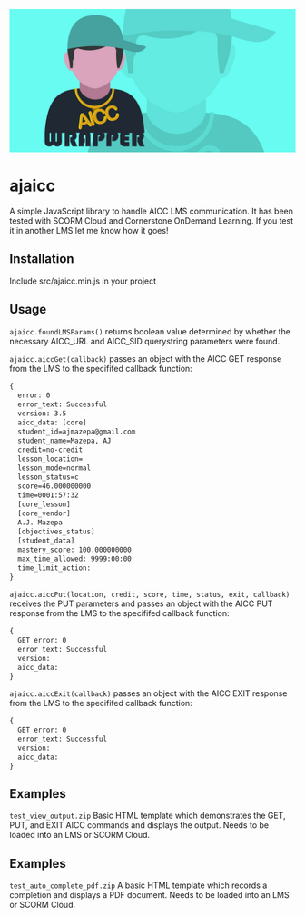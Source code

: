 ![](https://raw.githubusercontent.com/ajmazepa/ajaicc/main/img/ajaicc_banner.jpg)

# ajaicc
A simple JavaScript library to handle AICC LMS communication. It has been tested with SCORM Cloud and Cornerstone OnDemand Learning. If you test it in another LMS let me know how it goes!

## Installation
Include src/ajaicc.min.js in your project

## Usage
`ajaicc.foundLMSParams()` returns boolean value determined by whether the necessary AICC_URL and AICC_SID querystring parameters were found.

`ajaicc.aiccGet(callback)` passes an object with the AICC GET response from the LMS to the specififed callback function:

    {
      error: 0
      error_text: Successful
      version: 3.5
      aicc_data: [core]
      student_id=ajmazepa@gmail.com
      student_name=Mazepa, AJ
      credit=no-credit
      lesson_location=
      lesson_mode=normal
      lesson_status=c
      score=46.000000000
      time=0001:57:32
      [core_lesson]
      [core_vendor]
      A.J. Mazepa
      [objectives_status]
      [student_data]
      mastery_score: 100.000000000
      max_time_allowed: 9999:00:00
      time_limit_action: 
    }

`ajaicc.aiccPut(location, credit, score, time, status, exit, callback)` receives the PUT parameters and passes an object with the AICC PUT response from the LMS to the specififed callback function:

    {
      GET error: 0
      error_text: Successful
      version: 
      aicc_data: 
    }
    
`ajaicc.aiccExit(callback)` passes an object with the AICC EXIT response from the LMS to the specififed callback function:

    {
      GET error: 0
      error_text: Successful
      version: 
      aicc_data: 
    }

## Examples
`test_view_output.zip` Basic HTML template which demonstrates the GET, PUT, and EXIT AICC commands and displays the output. Needs to be loaded into an LMS or SCORM Cloud.

## Examples
`test_auto_complete_pdf.zip` A basic HTML template which records a completion and displays a PDF document. Needs to be loaded into an LMS or SCORM Cloud.
